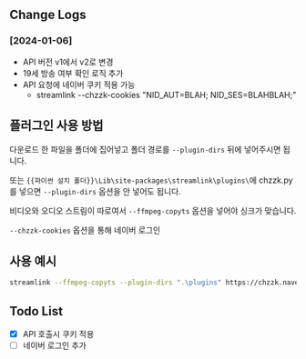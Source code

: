 ## Change Logs
### [2024-01-06]
- API 버전 v1에서 v2로 변경
- 19세 방송 여부 확인 로직 추가
- API 요청에 네이버 쿠키 적용 가능
    - streamlink --chzzk-cookies "NID_AUT=BLAH; NID_SES=BLAHBLAH;"

## 플러그인 사용 방법

다운로드 한 파일을 폴더에 집어넣고 폴더 경로를 `--plugin-dirs` 뒤에 넣어주시면 됩니다.

또는 ```{{파이썬 설치 폴더}}\Lib\site-packages\streamlink\plugins\```에 chzzk.py를 넣으면 `--plugin-dirs` 옵션을 안 넣어도 됩니다.

비디오와 오디오 스트림이 따로여서 `--ffmpeg-copyts` 옵션을 넣어야 싱크가 맞습니다.

`--chzzk-cookies` 옵션을 통해 네이버 로그인

## 사용 예시
```bash
streamlink --ffmpeg-copyts --plugin-dirs ".\plugins" https://chzzk.naver.com/live/blahblah best --chzzk-cookies "NID_AUT=BLAH; NID_SES=BLAHBLAH;" -o output.mp4
```

## Todo List
- [x] API 호출시 쿠키 적용
- [ ] 네이버 로그인 추가 
